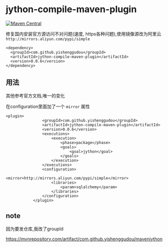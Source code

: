 # jython-compile-maven-plugin


[![Maven Central](https://maven-badges.herokuapp.com/maven-central/com.github.yishenggudou/mavenjython/badge.svg)](https://mvnrepository.com/artifact/com.github.yishenggudou/mavenjython)


修复国内安装官方源访问不对问题(速度, https各种问题),使用镜像源改为阿里云`http://mirrors.aliyun.com/pypi/simple`

```
<dependency>
  <groupId>com.github.yishenggudou</groupId>
  <artifactId>jython-compile-maven-plugin</artifactId>
  <version>0.0.6</version>
</dependency>
```

## 用法

其他参考官方文档,唯一的变化

在configuration里面加了一个 `mirror` 属性

```
<plugin>
                <groupId>com.github.yishenggudou</groupId>
                <artifactId>jython-compile-maven-plugin</artifactId>
                <version>0.0.6</version>
                <executions>
                    <execution>
                        <phase>package</phase>
                        <goals>
                            <goal>jython</goal>
                        </goals>
                    </execution>
                </executions>
                <configuration>
                    <mirror>http://mirrors.aliyun.com/pypi/simple</mirror>
                    <libraries>
                        <param>sqlalchemy</param>
                    </libraries>
                </configuration>
            </plugin>
```

## note

因为要发仓库,我改了groupId

https://mvnrepository.com/artifact/com.github.yishenggudou/mavenjython
